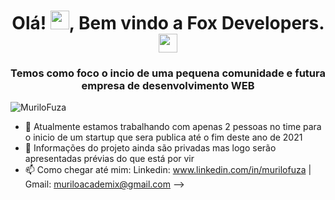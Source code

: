 <h1 align="center">Olá! <img src="https://raw.githubusercontent.com/kaueMarques/kaueMarques/master/hi.gif" width="30px">, Bem vindo a Fox Developers.  
  <img src="https://simpleicons.org/icons/next-dot-js.svg" width="30px">  </h1> 

<h3 align="center">Temos como foco o incio de uma pequena comunidade e futura empresa de desenvolvimento WEB</h3>
<p align="left"> <img src="https://komarev.com/ghpvc/?username=MuriloFuza" alt="MuriloFuza" /> </p>

- 🔭 Atualmente estamos trabalhando com apenas 2 pessoas no time para o inicio de um startup que sera publica até o fim deste ano de 2021
- 💬 Informações do projeto ainda são privadas mas logo serão apresentadas prévias do que está por vir
- 📫 Como chegar até mim: Linkedin: www.linkedin.com/in/murilofuza | Gmail: muriloacademix@gmail.com
-->



